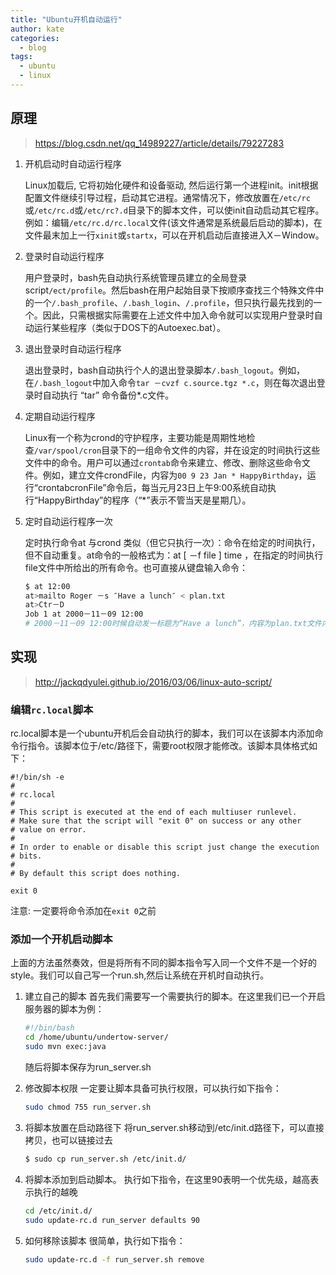 ```yaml
---
title: "Ubuntu开机自动运行"
author: kate
categories:
  - blog
tags:
  - ubuntu
  - linux
---
```


## 原理

> https://blog.csdn.net/qq_14989227/article/details/79227283

1. 开机启动时自动运行程序

    Linux加载后, 它将初始化硬件和设备驱动, 然后运行第一个进程init。init根据配置文件继续引导过程，启动其它进程。通常情况下，修改放置在`/etc/rc`或`/etc/rc.d`或`/etc/rc?.d`目录下的脚本文件，可以使init自动启动其它程序。例如：编辑`/etc/rc.d/rc.local`文件(该文件通常是系统最后启动的脚本)，在文件最末加上一行`xinit`或`startx`，可以在开机启动后直接进入X－Window。

1. 登录时自动运行程序

    用户登录时，bash先自动执行系统管理员建立的全局登录script`/ect/profile`。然后bash在用户起始目录下按顺序查找三个特殊文件中的一个`/.bash_profile`、`/.bash_login`、`/.profile`，但只执行最先找到的一个。因此，只需根据实际需要在上述文件中加入命令就可以实现用户登录时自动运行某些程序（类似于DOS下的Autoexec.bat）。

1. 退出登录时自动运行程序

    退出登录时，bash自动执行个人的退出登录脚本`/.bash_logout`。例如，在`/.bash_logout`中加入命令`tar －cvzf c.source.tgz *.c`，则在每次退出登录时自动执行 “tar” 命令备份*.c文件。

1. 定期自动运行程序

    Linux有一个称为crond的守护程序，主要功能是周期性地检查`/var/spool/cron`目录下的一组命令文件的内容，并在设定的时间执行这些文件中的命令。用户可以通过`crontab`命令来建立、修改、删除这些命令文件。例如，建立文件crondFile，内容为`00 9 23 Jan * HappyBirthday`，运行“crontabcronFile”命令后，每当元月23日上午9:00系统自动执行“HappyBirthday”的程序（“*”表示不管当天是星期几）。

1. 定时自动运行程序一次

    定时执行命令at 与crond 类似（但它只执行一次）：命令在给定的时间执行，但不自动重复。at命令的一般格式为：at [ －f file ] time ，在指定的时间执行file文件中所给出的所有命令。也可直接从键盘输入命令：

    ```bash
    $ at 12:00
    at>mailto Roger －s ″Have a lunch″ < plan.txt
    at>Ctr－D
    Job 1 at 2000－11－09 12:00
    # 2000－11－09 12:00时候自动发一标题为“Have a lunch”，内容为plan.txt文件内容的邮件给Roger.
    ```

## 实现

> http://jackqdyulei.github.io/2016/03/06/linux-auto-script/

### 编辑`rc.local`脚本

rc.local脚本是一个ubuntu开机后会自动执行的脚本，我们可以在该脚本内添加命令行指令。该脚本位于/etc/路径下，需要root权限才能修改。该脚本具体格式如下：

```shell
#!/bin/sh -e
#
# rc.local
#
# This script is executed at the end of each multiuser runlevel.
# Make sure that the script will "exit 0" on success or any other
# value on error.
#
# In order to enable or disable this script just change the execution
# bits.
#
# By default this script does nothing.

exit 0
```

注意: 一定要将命令添加在`exit 0`之前

### 添加一个开机启动脚本

上面的方法虽然奏效，但是将所有不同的脚本指令写入同一个文件不是一个好的style。我们可以自己写一个run.sh,然后让系统在开机时自动执行。

1. 建立自己的脚本
    首先我们需要写一个需要执行的脚本。在这里我们已一个开启服务器的脚本为例：

    ```bash
    #!/bin/bash
    cd /home/ubuntu/undertow-server/
    sudo mvn exec:java
    ```

    随后将脚本保存为run_server.sh

1. 修改脚本权限
    一定要让脚本具备可执行权限，可以执行如下指令：

    ```bash
    sudo chmod 755 run_server.sh
    ```

1. 将脚本放置在启动路径下
    将run_server.sh移动到/etc/init.d路径下，可以直接拷贝，也可以链接过去

    ```bash
    $ sudo cp run_server.sh /etc/init.d/
    ```

1. 将脚本添加到启动脚本。
    执行如下指令，在这里90表明一个优先级，越高表示执行的越晚

    ```bash
    cd /etc/init.d/
    sudo update-rc.d run_server defaults 90
    ```

1. 如何移除该脚本
    很简单，执行如下指令：

    ```bash
    sudo update-rc.d -f run_server.sh remove
    ```
